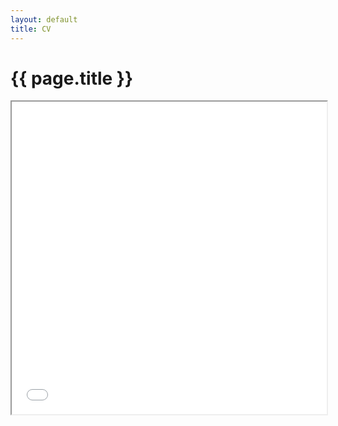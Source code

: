 ```yaml
---
layout: default
title: CV
---
```

# {{ page.title }}

<iframe src="resume_2021.pdf#toolbar=0" width="100%" height="500px" alt="CV">
</iframe>
